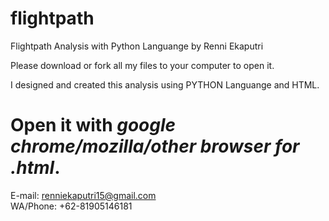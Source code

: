 # flightpath
Flightpath Analysis with Python Languange by Renni Ekaputri


Please download or fork all my files to your computer to open it.</br>

I designed and created this analysis using PYTHON Languange and HTML.

# Open it with *google chrome/mozilla/other browser* *for* *.html*.

E-mail: renniekaputri15@gmail.com </br>
WA/Phone: +62-81905146181
